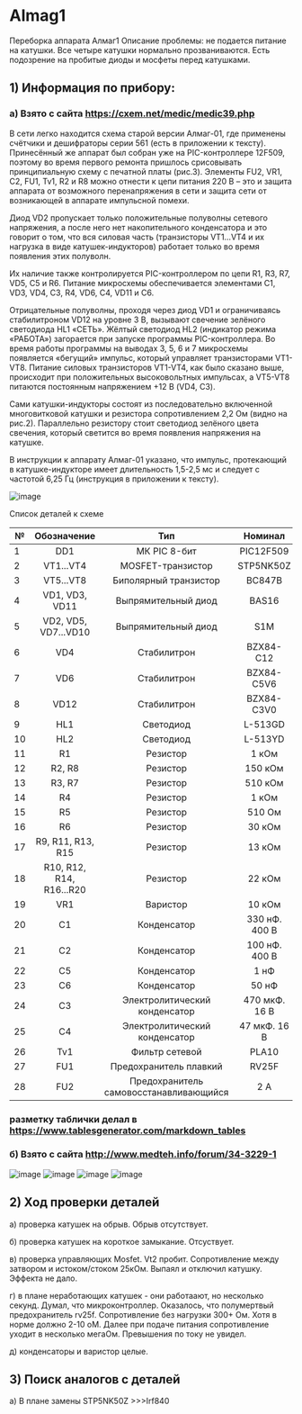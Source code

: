 # Almag1
Переборка аппарата Алмаг1
Описание проблемы: не подается питание на катушки. Все четыре катушки нормально прозваниваются. Есть подозрение на пробитые диоды и мосфеты перед катушками.

## 1) Информация по прибору:
### а) Взято с сайта https://cxem.net/medic/medic39.php

В сети легко находится схема старой версии Алмаг-01, где применены счётчики и дешифраторы серии 561 (есть в приложении к тексту). Принесённый же аппарат был собран уже на PIC-контроллере 12F509, поэтому во время первого ремонта пришлось срисовывать принципиальную схему с печатной платы (рис.3).
Элементы FU2, VR1, C2, FU1, Tv1, R2 и R8 можно отнести к цепи питания 220 В – это и защита аппарата от возможного перенапряжения в сети и защита сети от возникающей в аппарате импульсной помехи.

Диод VD2 пропускает только положительные полуволны сетевого напряжения, а после него нет накопительного конденсатора и это говорит о том, что вся силовая часть (транзисторы VT1…VT4 и их нагрузка в виде катушек-индукторов) работает только во время появления этих полуволн.

Их наличие также контролируется PIC-контроллером по цепи R1, R3, R7, VD5, C5 и R6. Питание микросхемы обеспечивается элементами C1, VD3, VD4, C3, R4, VD6, C4, VD11 и C6.

Отрицательные полуволны, проходя через диод VD1 и ограничиваясь стабилитроном VD12 на уровне 3 В, вызывают свечение зелёного светодиода HL1 «СЕТЬ».
Жёлтый светодиод HL2 (индикатор режима «РАБОТА») загорается при запуске программы PIC-контроллера. Во время работы программы на выводах 3, 5, 6 и 7 микросхемы появляется «бегущий» импульс, который управляет транзисторами VT1-VT8. Питание силовых транзисторов VT1-VT4, как было сказано выше, происходит при положительных высоковольтных импульсах, а VT5-VT8 питаются постоянным напряжением +12 В (VD4, C3).

Сами катушки-индукторы состоят из последовательно включенной многовитковой катушки и резистора сопротивлением 2,2 Ом (видно на рис.2). Параллельно резистору стоит светодиод зелёного цвета свечения, который светится во время появления напряжения на катушке.

В инструкции к аппарату Алмаг-01 указано, что импульс, протекающий в катушке-индукторе имеет длительность 1,5-2,5 мс и следует с частотой 6,25 Гц (инструкция в приложении к тексту).

![image](https://user-images.githubusercontent.com/110164325/187070988-c9a79a22-a25c-4e47-9b47-38c744168fc9.png)

Список деталей к схеме

| №  |            Обозначение          |                       Тип                     |        Номинал       |      Количество     |      Примечание     |
|----|:-------------------------------:|:---------------------------------------------:|:--------------------:|:-------------------:|:-------------------:|
| 1  |     DD1                         |     МК PIC 8-бит                              |     PIC12F509        |     1               |                     |
| 2  |     VT1...VT4                   |     MOSFET-транзистор                         |     STP5NK50Z        |     4               |                     |
| 3  |     VT5...VT8                   |     Биполярный транзистор                     |     BC847B           |     4               |                     |
| 4  |     VD1, VD3, VD11              |     Выпрямительный диод                       |     BAS16            |     3               |                     |
| 5  |     VD2, VD5, VD7...VD10        |     Выпрямительный диод                       |     S1M              |     6               |                     |
| 6  |     VD4                         |     Стабилитрон                               |     BZX84-C12        |     1               |                     |
| 7  |     VD6                         |     Стабилитрон                               |     BZX84-C5V6       |     1               |                     |
| 8  |     VD12                        |     Стабилитрон                               |     BZX84-C3V0       |     1               |                     |
| 9  |     HL1                         |     Светодиод                                 |     L-513GD          |     1               |                     |
| 10 |     HL2                         |     Светодиод                                 |     L-513YD          |     1               |                     |
| 11 |     R1                          |     Резистор                                  |     1 кОм            |     1               |     0,5...1 Вт      |
| 12 |     R2, R8                      |     Резистор                                  |     150 кОм          |     2               |     smd 0805        |
| 13 |     R3, R7                      |     Резистор                                  |     510 кОм          |     2               |     smd 0805        |
| 14 |     R4                          |     Резистор                                  |     1 кОм            |     1               |     smd 0805        |
| 15 |     R5                          |     Резистор                                  |     510 Ом           |     1               |     smd 0805        |
| 16 |     R6                          |     Резистор                                  |     30 кОм           |     1               |     smd 0805        |
| 17 |     R9, R11, R13, R15           |     Резистор                                  |     13 кОм           |     4               |     smd 0805        |
| 18 |     R10, R12, R14, R16...R20    |     Резистор                                  |     22 кОм           |     8               |     smd 0805        |
| 19 |     VR1                         |     Варистор                                  |     10 кОм           |     1               |                     |
| 20 |     C1                          |     Конденсатор                               |     330 нФ. 400 В    |     1               |                     |
| 21 |     C2                          |     Конденсатор                               |     100 нФ. 400 В    |     1               |                     |
| 22 |     C5                          |     Конденсатор                               |     1 нФ             |     1               |     smd 0805        |
| 23 |     C6                          |     Конденсатор                               |     50 нФ            |     1               |     smd 0805        |
| 24 |     C3                          |     Электролитический конденсатор             |     470 мкФ. 16 В    |     1               |                     |
| 25 |     C4                          |     Электролитический конденсатор             |     47 мкФ. 16 В     |     1               |                     |
| 26 |     Tv1                         |     Фильтр сетевой                            |     PLA10            |     1               |                     |
| 27 |     FU1                         |     Предохранитель плавкий                    |     RV25F            |     1               |                     |
| 28 |     FU2                         |     Предохранитель самовосстанавливающийся    |     2 А              |     1               |     MF-R            |

### разметку таблички делал в https://www.tablesgenerator.com/markdown_tables

### б) Взято с сайта http://www.medteh.info/forum/34-3229-1
![image](https://user-images.githubusercontent.com/110164325/187071424-b59b7e5d-6259-4a25-b699-bc3270f0b0d6.png)
![image](https://user-images.githubusercontent.com/110164325/187071431-d52ab218-3ebb-449d-9f69-f91798529708.png)
![image](https://user-images.githubusercontent.com/110164325/187071434-0634787e-b6f0-4ad1-aca2-12d8e8cadf59.png)
![image](https://user-images.githubusercontent.com/110164325/187071444-13e8e180-0a32-441a-b8a6-cb96491769d1.png)

## 2) Ход проверки деталей
а) проверка катушек на обрыв. Обрыв отсутствует.

б) проверка катушек на короткое замыкание. Отсуствует.

в) проверка управляющих Mosfet. Vt2 пробит. Сопротивление между затвором и истоком/стоком 25кОм. Выпаял и отключил катушку. Эффекта не дало.

г) в плане неработающих катушек - они работаают, но несколько секунд. Думал, что микроконтроллер. Оказалось, что полумертвый предохранитель rv25f. Сопротивление без нагрузки 300+ Ом. Хотя в норме должно 2-10 оМ. Далее при подаче питания сопротивление уходит в несколько мегаОм. Превышения по току не увидел.

д) конденсаторы и варистор целые.
## 3) Поиск аналогов с деталей
а) В плане замены STP5NK50Z >>>Irf840

